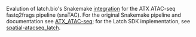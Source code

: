 Evalution of latch.bio's Snakemake [integration](https://docs.latch.bio/manual/snakemake.html)
for the ATX ATAC-seq fastq2frags pipeline (snaTAC).  For the original Snakemake pipeline and documentation see [ATX_ATAC-seq](https://github.com/atlasxomics/ATX_ATAC-seq/tree/main); for the Latch SDK implementation, see [spatial-atacseq_latch](https://github.com/atlasxomics/spatial-atacseq_latch).